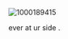 ![1000189415](![1000201510](https://github.com/user-attachments/assets/67893126-4f79-4120-8775-df62b141706e)
)

ever at ur side .
